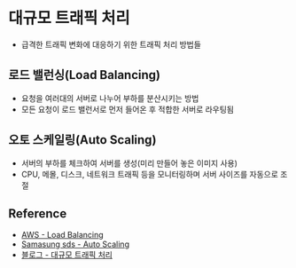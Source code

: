 # 대규모 트래픽 처리
- 급격한 트래픽 변화에 대응하기 위한 트래픽 처리 방법들

## 로드 밸런싱(Load Balancing)
- 요청을 여러대의 서버로 나누어 부하를 분산시키는 방법
- 모든 요청이 로드 밸런서로 먼저 들어온 후 적합한 서버로 라우팅됨

## 오토 스케일링(Auto Scaling)
- 서버의 부하를 체크하여 서버를 생성(미리 만들어 놓은 이미지 사용)
- CPU, 메몰, 디스크, 네트워크 트래픽 등을 모니터링하며 서버 사이즈를 자동으로 조절

## Reference
- [AWS - Load Balancing](https://aws.amazon.com/ko/what-is/load-balancing/)
- [Samasung sds - Auto Scaling](https://www.samsungsds.com/kr/insights/auto_scaling.html#:~:text=%EC%98%A4%ED%86%A0%EC%8A%A4%EC%BC%80%EC%9D%BC%EB%A7%81(Auto%20Scaling)%EC%9D%80,%EB%A5%BC%20%EC%9E%90%EB%8F%99%EC%9C%BC%EB%A1%9C%20%EC%A1%B0%EC%A0%88%ED%95%A9%EB%8B%88%EB%8B%A4.)
- [블로그 - 대규모 트래픽 처리](https://blog.naver.com/PostView.nhn?isHttpsRedirect=true&blogId=seek316&logNo=222071746247&redirect=Dlog&widgetTypeCall=true&directAccess=false)